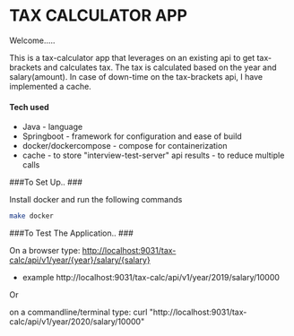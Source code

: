 # TAX CALCULATOR APP #

Welcome.....

This is a tax-calculator app that leverages on an existing api to get tax-brackets and calculates tax.
The tax is calculated based on the year and salary(amount). In case of down-time on the tax-brackets api, I have implemented a cache. 

#### Tech used
- Java - language
- Springboot - framework for configuration and ease of build
- docker/dockercompose - compose for containerization
- cache - to store "interview-test-server" api results - to reduce multiple calls


###To Set Up.. ###

Install docker and run the following commands

```bash
make docker
```

###To Test The Application.. ###

On a browser type:
[http://localhost:9031/tax-calc/api/v1/year/{year}/salary/{salary}](http://localhost:9031/tax-calc/api/v1/year/2019/salary/10000)
- example http://localhost:9031/tax-calc/api/v1/year/2019/salary/10000

Or 

on a commandline/terminal type:
curl "http://localhost:9031/tax-calc/api/v1/year/2020/salary/10000"

